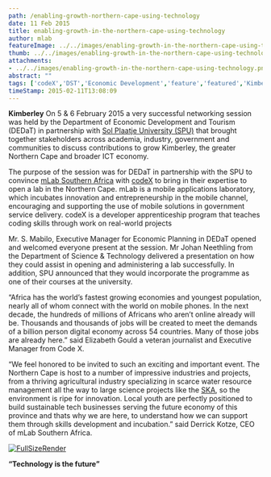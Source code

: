 ```yaml
---
path: /enabling-growth-northern-cape-using-technology
date: 11 Feb 2015
title: enabling-growth-in-the-northern-cape-using-technology
author: mlab
featureImage: ../../images/enabling-growth-in-the-northern-cape-using-technology.png
thumb: ../../images/enabling-growth-in-the-northern-cape-using-technology.png
attachments: 
- ../../images/enabling-growth-in-the-northern-cape-using-technology.png
abstract: ""
tags: ['codeX','DST','Economic Development','feature','featured','Kimberley','mLab','mobile','Northern Cape','SKA']
timeStamp: 2015-02-11T13:08:09
---
```


**Kimberley** On 5 &amp; 6 February 2015 a very successful networking session was held by the Department of Economic Development and Tourism (DEDaT) in partnership with [Sol Plaatje University (SPU)](http:&#x2F;&#x2F;www.spu.ac.za) that brought together stakeholders across academia, industry, government and communities to discuss contributions to grow Kimberley, the greater Northern Cape and broader ICT economy.

The purpose of the session was for DEDaT in partnership with the SPU to convince [mLab Southern Africa](https:&#x2F;&#x2F;mlab.co.za) with [codeX](http:&#x2F;&#x2F;www.projectcodex.co) to bring in their expertise to open a lab in the Northern Cape. mLab is a mobile applications laboratory, which incubates innovation and entrepreneurship in the mobile channel, encouraging and supporting the use of mobile solutions in government service delivery. codeX is a developer apprenticeship program that teaches coding skills through work on real-world projects

Mr. S. Mabilo, Executive Manager for Economic Planning in DEDaT opened and welcomed everyone present at the session. Mr Johan Neethling from the Department of Science &amp; Technology delivered a presentation on how they could assist in opening and administering a lab successfully. In addition, SPU announced that they would incorporate the programme as one of their courses at the university.

“Africa has the world’s fastest growing economies and youngest population, nearly all of whom connect with the world on mobile phones. In the next decade, the hundreds of millions of Africans who aren’t online already will be. Thousands and thousands of jobs will be created to meet the demands of a billion person digital economy across 54 countries. Many of those jobs are already here.” said Elizabeth Gould a veteran journalist and Executive Manager from Code X.

“We feel honored to be invited to such an exciting and important event. The Northern Cape is host to a number of impressive industries and projects, from a thriving agricultural industry specializing in scarce water resource management all the way to large science projects like the [SKA](http:&#x2F;&#x2F;www.ska.ac.za), so the environment is ripe for innovation. Local youth are perfectly positioned to build sustainable tech businesses serving the future economy of this province and thats why we are here, to understand how we can support them through skills development and incubation.” said Derrick Kotze, CEO of mLab Southern Africa.

[![FullSizeRender](https:&#x2F;&#x2F;mlab.co.za&#x2F;wp-content&#x2F;uploads&#x2F;2015&#x2F;02&#x2F;FullSizeRender.jpg)](https:&#x2F;&#x2F;mlab.co.za&#x2F;wp-content&#x2F;uploads&#x2F;2015&#x2F;02&#x2F;FullSizeRender.jpg)

**“Technology is the future”**


